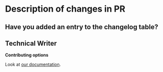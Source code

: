 # Description of changes in PR

[//]: # 'Please add your description here'

## Have you added an entry to the changelog table?

[//]: # 'This can be found in the description of each `swagger.yaml` file'

## Technical Writer

[//]: # 'Tag your Technical Writer'

**Contributing options**

Look at [our documentation](https://checkout.atlassian.net/wiki/spaces/PD/pages/2169506663/API+ref+publication+process).
